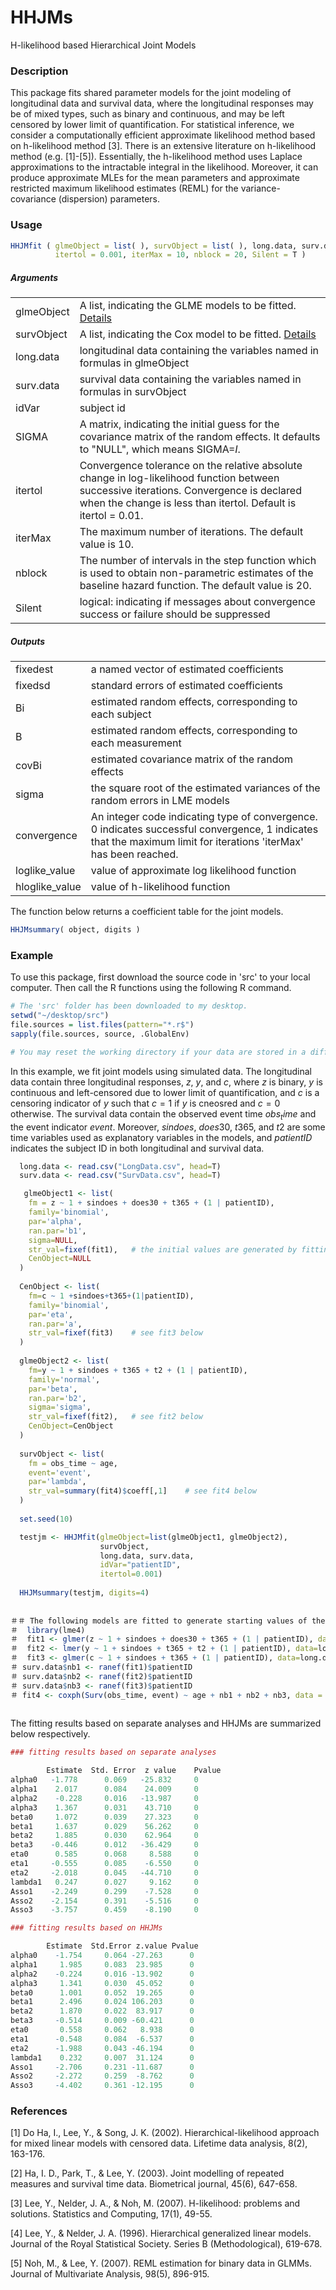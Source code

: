 # HHJMs
H-likelihood based Hierarchical Joint Models

### Description

This package fits shared parameter models for the joint modeling of longitudinal data and survival data, where the longitudinal responses may be of mixed types, such as binary and continuous, and may be left censored by lower limit of quantification. For statistical inference, we consider a computationally efficient approximate likelihood method based on h-likelihood method [3]. There is an extensive literature on h-likelihood method (e.g. [1]-[5]). Essentially, the h-likelihood method uses Laplace approximations to the intractable integral in the likelihood. Moreover, it can produce approximate MLEs for the mean parameters and approximate restricted maximum likelihood estimates (REML) for the variance-covariance (dispersion) parameters. 

### Usage
```r
HHJMfit ( glmeObject = list( ), survObject = list( ), long.data, surv.data, idVar, 
          itertol = 0.001, iterMax = 10, nblock = 20, Silent = T )
```
<!--
where glmeObject and survObject must be in the following format:
```r
  glmeObject <- list(fm, family, par, ran.par, disp, str_val,  CenObject)
  CenObject <- list(fm, family='binomial', par, ran.par, str_val, Cvalue, Cregime, truncated)
```
-->

##### Arguments
|           |          |
|-----------|-----------|
|glmeObject | A list, indicating the GLME models to be fitted. [Details](../master/others.md) | 
|survObject | A list, indicating the Cox model to be fitted.  [Details](../master/others.md) |
|long.data  | longitudinal data containing the variables named in formulas in glmeObject |
|surv.data  | survival data containing the variables named in formulas in survObject |
|idVar      | subject id |
|SIGMA      | A matrix, indicating the initial guess for the covariance matrix of the random effects. It defaults to "NULL", which means SIGMA=*I*.|
|itertol    | Convergence tolerance on the relative absolute change in log-likelihood function between successive iterations. Convergence is declared when the change is less than itertol. Default is itertol = 0.01. |
|iterMax    | The maximum number of iterations. The default value is 10. |
|nblock     | The number of intervals in the step function which is used to obtain non-parametric estimates of the baseline hazard function. The default value is 20. |
|Silent     | logical: indicating if messages about convergence success or failure should be suppressed|

##### Outputs
|           |          |
|-----------|-----------|
|fixedest  |  a named vector of estimated coefficients|
|fixedsd  | standard errors of estimated coefficients|
|Bi |  estimated random effects, corresponding to each subject|
|B | estimated random effects, corresponding to each measurement|
|covBi |  estimated covariance matrix of the random effects|
|sigma |  the square root of the estimated variances of the random errors in LME models|
|convergence| An integer code indicating type of convergence. 0 indicates successful convergence, 1 indicates that the maximum limit for iterations 'iterMax' has been reached. |
|loglike_value|  value of approximate log likelihood function  |
|hloglike_value| value of h-likelihood function   |

The function below returns a coefficient table for the joint models.
```r
HHJMsummary( object, digits )
```

<!--
```r
HHJMsummary( object, digits)
```
##### Arguments
|           |          |
|-----------|-----------|
| object |  an object for which a summary is desired |
| digits |  integer indicating  the number of decimal places to be used|

##### Output
-->

### Example 
To use this package, first download the source code in 'src' to your local computer. Then call the R functions using the following R command. 

```r
# The 'src' folder has been downloaded to my desktop.
setwd("~/desktop/src")
file.sources = list.files(pattern="*.r$")
sapply(file.sources, source, .GlobalEnv)

# You may reset the working directory if your data are stored in a different location. 
```
In this example, we fit joint models using simulated data. The longitudinal data contain three longitudinal responses, $z$, $y$, and $c$, where $z$ is binary, $y$ is continuous and left-censored due to lower limit of quantification, and $c$ is a censoring indicator of $y$ such that $c=1$ if $y$ is cneosred and $c=0$ otherwise. The survival data contain the observed event time $obs_time$ and the event indicator $event$. Moreover, $sindoes$, $does30$, $t365$, and $t2$ are some time variables used as explanatory variables in the models, and $patientID$ indicates the subject ID in both longitudinal and survival data.

```r
  long.data <- read.csv("LongData.csv", head=T)
  surv.data <- read.csv("SurvData.csv", head=T)

   glmeObject1 <- list(
    fm = z ~ 1 + sindoes + does30 + t365 + (1 | patientID),
    family='binomial',
    par='alpha',
    ran.par='b1',
    sigma=NULL,
    str_val=fixef(fit1),   # the initial values are generated by fitting the model using glmer(), see fit1 below
    CenObject=NULL
  )
  
  CenObject <- list(
    fm=c ~ 1 +sindoes+t365+(1|patientID),
    family='binomial',
    par='eta',
    ran.par='a',
    str_val=fixef(fit3)    # see fit3 below
  )
  
  glmeObject2 <- list(
    fm=y ~ 1 + sindoes + t365 + t2 + (1 | patientID),
    family='normal',
    par='beta',
    ran.par='b2',
    sigma='sigma',
    str_val=fixef(fit2),   # see fit2 below
    CenObject=CenObject
  )
  
  survObject <- list(
    fm = obs_time ~ age,
    event='event',
    par='lambda',
    str_val=summary(fit4)$coeff[,1]    # see fit4 below
  )
  
  set.seed(10) 

  testjm <- HHJMfit(glmeObject=list(glmeObject1, glmeObject2), 
                    survObject,
                    long.data, surv.data, 
                    idVar="patientID",
                    itertol=0.001)
                    
  HHJMsummary(testjm, digits=4) 
  
                  
＃＃ The following models are fitted to generate starting values of the fixed parameters. 
＃  library(lme4)
＃  fit1 <- glmer(z ~ 1 + sindoes + does30 + t365 + (1 | patientID), data=long.data, family='binomial')
＃  fit2 <- lmer(y ~ 1 + sindoes + t365 + t2 + (1 | patientID), data=long.data)
＃  fit3 <- glmer(c ~ 1 + sindoes + t365 + (1 | patientID), data=long.data, family="binomial")
＃ surv.data$nb1 <- ranef(fit1)$patientID
＃ surv.data$nb2 <- ranef(fit2)$patientID 
＃ surv.data$nb3 <- ranef(fit3)$patientID
＃ fit4 <- coxph(Surv(obs_time, event) ~ age + nb1 + nb2 + nb3, data = surv.data)
  
```

The fitting results based on separate analyses and HHJMs are summarized below respectively.

```r
### fitting results based on separate analyses

        Estimate  Std. Error  z value    Pvalue
alpha0   -1.778      0.069   -25.832     0
alpha1    2.017      0.084    24.009     0
alpha2    -0.228     0.016   -13.987     0
alpha3    1.367      0.031    43.710     0
beta0     1.072      0.039    27.323     0
beta1     1.637      0.029    56.262     0
beta2     1.885      0.030    62.964     0
beta3    -0.446      0.012   -36.429     0
eta0      0.585      0.068     8.588     0
eta1     -0.555      0.085    -6.550     0
eta2     -2.018      0.045   -44.710     0
lambda1   0.247      0.027     9.162     0
Asso1    -2.249      0.299    -7.528     0
Asso2    -2.154      0.391    -5.516     0
Asso3    -3.757      0.459    -8.190     0

### fitting results based on HHJMs

        Estimate  Std.Error z.value Pvalue
alpha0    -1.754     0.064 -27.263      0
alpha1     1.985     0.083  23.985      0
alpha2    -0.224     0.016 -13.902      0
alpha3     1.341     0.030  45.052      0
beta0      1.001     0.052  19.265      0
beta1      2.496     0.024 106.203      0
beta2      1.870     0.022  83.917      0
beta3     -0.514     0.009 -60.421      0
eta0       0.558     0.062   8.938      0
eta1      -0.548     0.084  -6.537      0
eta2      -1.988     0.043 -46.194      0
lambda1    0.232     0.007  31.124      0
Asso1     -2.706     0.231 -11.687      0
Asso2     -2.272     0.259  -8.762      0
Asso3     -4.402     0.361 -12.195      0

```




### References
[1] Do Ha, I., Lee, Y., & Song, J. K. (2002). Hierarchical-likelihood approach for mixed linear models with censored data. Lifetime data analysis, 8(2), 163-176.

[2] Ha, I. D., Park, T., & Lee, Y. (2003). Joint modelling of repeated measures and survival time data. Biometrical journal, 45(6), 647-658.

[3] Lee, Y., Nelder, J. A., & Noh, M. (2007). H-likelihood: problems and solutions. Statistics and Computing, 17(1), 49-55.

[4] Lee, Y., & Nelder, J. A. (1996). Hierarchical generalized linear models. Journal of the Royal Statistical Society. Series B (Methodological), 619-678.

[5] Noh, M., & Lee, Y. (2007). REML estimation for binary data in GLMMs. Journal of Multivariate Analysis, 98(5), 896-915.


